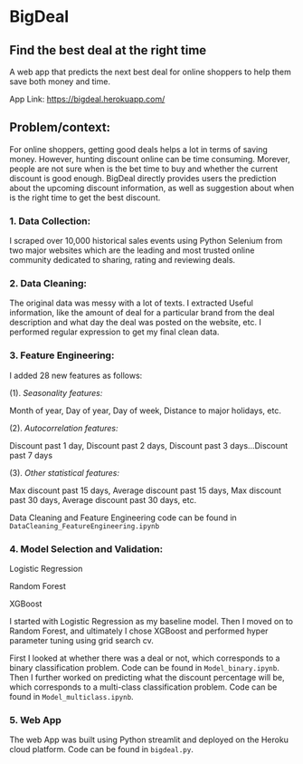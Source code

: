 # BigDeal
## Find the best deal at the right time
A web app that predicts the next best deal for online shoppers to help them save both money and time.

App Link: https://bigdeal.herokuapp.com/

## Problem/context:
For online shoppers, getting good deals helps a lot in terms of saving money. However, hunting discount online can be time consuming. Morever, people are not sure when is the bet time to buy and whether the current discount is good enough. BigDeal directly provides users the prediction about the upcoming discount information, as well as suggestion about when is the right time to get the best discount. 
### 1. Data Collection:
I scraped over 10,000 historical sales events using Python Selenium from two major websites which are the leading and most trusted online community dedicated to sharing, rating and reviewing deals. 
### 2. Data Cleaning:
The original data was messy with a lot of texts. I extracted Useful information, like the amount of deal for a particular brand from the deal description and what day the deal was posted on the website, etc. I performed regular expression to get my final clean data.
### 3. Feature Engineering:
I added 28 new features as follows:

(1). *Seasonality features:*

Month of year, Day of year, Day of week, Distance to major holidays, etc.

(2). *Autocorrelation features:*

Discount past 1 day, Discount past 2 days, Discount past 3 days...Discount past 7 days

(3). *Other statistical features:*

Max discount past 15 days, Average discount past 15 days, Max discount past 30 days, Average discount past 30 days, etc.

Data Cleaning and Feature Engineering code can be found in ```DataCleaning_FeatureEngineering.ipynb```


### 4. Model Selection and Validation:
Logistic Regression

Random Forest

XGBoost

I started with Logistic Regression as my baseline model. Then I moved on to Random Forest, and ultimately I chose XGBoost and performed hyper parameter tuning using grid search cv. 

First I looked at whether there was a deal or not, which corresponds to a binary classification problem. Code can be found in ```Model_binary.ipynb```. Then I further worked on predicting what the discount percentage will be, which corresponds to a multi-class classification problem. Code can be found in ```Model_multiclass.ipynb```.

### 5. Web App
The web App was built using Python streamlit and deployed on the Heroku cloud platform. 
Code can be found in ```bigdeal.py```. 



